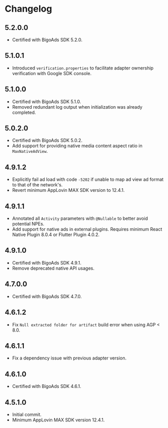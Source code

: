 # Changelog

## 5.2.0.0
* Certified with BigoAds SDK 5.2.0.

## 5.1.0.1
* Introduced `verification.properties` to facilitate adapter ownership verification with Google SDK console.

## 5.1.0.0
* Certified with BigoAds SDK 5.1.0.
* Removed redundant log output when initialization was already completed.

## 5.0.2.0
* Certified with BigoAds SDK 5.0.2.
* Add support for providing native media content aspect ratio in `MaxNativeAdView`.

## 4.9.1.2
* Explicitly fail ad load with code `-5202` if unable to map ad view ad format to that of the network's.
* Revert minimum AppLovin MAX SDK version to 12.4.1.

## 4.9.1.1
* Annotated all `Activity` parameters with `@Nullable` to better avoid potential NPEs.
* Add support for native ads in external plugins. Requires minimum React Native Plugin 8.0.4 or Flutter Plugin 4.0.2.

## 4.9.1.0
* Certified with BigoAds SDK 4.9.1.
* Remove deprecated native API usages.

## 4.7.0.0
* Certified with BigoAds SDK 4.7.0.

## 4.6.1.2
* Fix `Null extracted folder for artifact` build error when using AGP < 8.0.

## 4.6.1.1
* Fix a dependency issue with previous adapter version.

## 4.6.1.0
* Certified with BigoAds SDK 4.6.1.

## 4.5.1.0
* Initial commit.
* Minimum AppLovin MAX SDK version 12.4.1.
